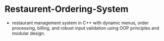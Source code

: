 # Restaurent-Ordering-System
- restaurant management system in C++ with dynamic menus, order processing, billing, and robust input validation using OOP principles and modular design.
